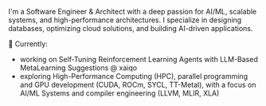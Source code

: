 I'm a Software Engineer & Architect with a deep passion for AI/ML, scalable systems, and high-performance architectures. I specialize in designing databases, optimizing cloud solutions, and building AI-driven applications.

🚀 Currently:
-  working on Self-Tuning Reinforcement Learning Agents with LLM-Based MetaLearning Suggestions @ xaiqo
- exploring High-Performance Computing (HPC), parallel programming and GPU development (CUDA, ROCm, SYCL, TT-Metal), with a focus on AI/ML Systems and compiler engineering (LLVM, MLIR, XLA)
                                                                                                                                                                            

